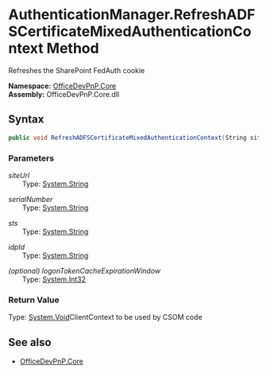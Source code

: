 # AuthenticationManager.RefreshADFSCertificateMixedAuthenticationContext Method  
Refreshes the SharePoint FedAuth cookie  

**Namespace:** [OfficeDevPnP.Core](OfficeDevPnP.Core.md)  
**Assembly:** OfficeDevPnP.Core.dll  
## Syntax
```C#
public void RefreshADFSCertificateMixedAuthenticationContext(String siteUrl,String serialNumber,String sts,String idpId,Int32 logonTokenCacheExpirationWindow)
```
### Parameters
*siteUrl*  
&emsp;&emsp;Type: [System.String](System.String.md) 
&emsp;&emsp;  
  
*serialNumber*  
&emsp;&emsp;Type: [System.String](System.String.md) 
&emsp;&emsp;  
  
*sts*  
&emsp;&emsp;Type: [System.String](System.String.md) 
&emsp;&emsp;  
  
*idpId*  
&emsp;&emsp;Type: [System.String](System.String.md) 
&emsp;&emsp;  
  
*(optional) logonTokenCacheExpirationWindow*  
&emsp;&emsp;Type: [System.Int32](System.Int32.md) 
&emsp;&emsp;  
  
### Return Value
Type: [System.Void](System.Void.md 
)ClientContext to be used by CSOM code

## See also
- [OfficeDevPnP.Core](OfficeDevPnP.Core.md)
